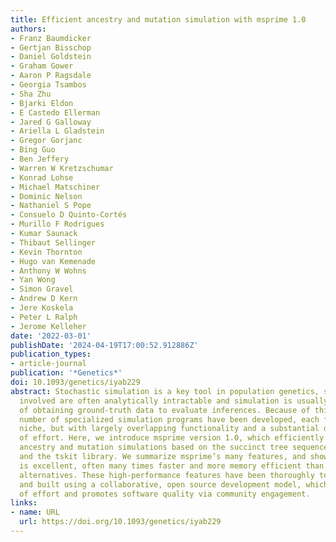 ```yaml
---
title: Efficient ancestry and mutation simulation with msprime 1.0
authors:
- Franz Baumdicker
- Gertjan Bisschop
- Daniel Goldstein
- Graham Gower
- Aaron P Ragsdale
- Georgia Tsambos
- Sha Zhu
- Bjarki Eldon
- E Castedo Ellerman
- Jared G Galloway
- Ariella L Gladstein
- Gregor Gorjanc
- Bing Guo
- Ben Jeffery
- Warren W Kretzschumar
- Konrad Lohse
- Michael Matschiner
- Dominic Nelson
- Nathaniel S Pope
- Consuelo D Quinto-Cortés
- Murillo F Rodrigues
- Kumar Saunack
- Thibaut Sellinger
- Kevin Thornton
- Hugo van Kemenade
- Anthony W Wohns
- Yan Wong
- Simon Gravel
- Andrew D Kern
- Jere Koskela
- Peter L Ralph
- Jerome Kelleher
date: '2022-03-01'
publishDate: '2024-04-19T17:00:52.912886Z'
publication_types:
- article-journal
publication: '*Genetics*'
doi: 10.1093/genetics/iyab229
abstract: Stochastic simulation is a key tool in population genetics, since the models
  involved are often analytically intractable and simulation is usually the only way
  of obtaining ground-truth data to evaluate inferences. Because of this, a large
  number of specialized simulation programs have been developed, each filling a particular
  niche, but with largely overlapping functionality and a substantial duplication
  of effort. Here, we introduce msprime version 1.0, which efficiently implements
  ancestry and mutation simulations based on the succinct tree sequence data structure
  and the tskit library. We summarize msprime’s many features, and show that its performance
  is excellent, often many times faster and more memory efficient than specialized
  alternatives. These high-performance features have been thoroughly tested and validated,
  and built using a collaborative, open source development model, which reduces duplication
  of effort and promotes software quality via community engagement.
links:
- name: URL
  url: https://doi.org/10.1093/genetics/iyab229
---
```

